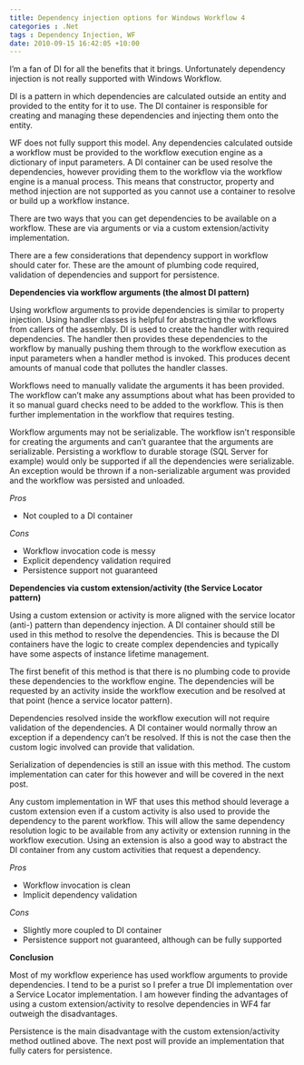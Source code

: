 ```yaml
---
title: Dependency injection options for Windows Workflow 4
categories : .Net
tags : Dependency Injection, WF
date: 2010-09-15 16:42:05 +10:00
---
```


I’m a fan of DI for all the benefits that it brings. Unfortunately dependency injection is not really supported with Windows Workflow. 

DI is a pattern in which dependencies are calculated outside an entity and provided to the entity for it to use. The DI container is responsible for creating and managing these dependencies and injecting them onto the entity.

WF does not fully support this model. Any dependencies calculated outside a workflow must be provided to the workflow execution engine as a dictionary of input parameters. A DI container can be used resolve the dependencies, however providing them to the workflow via the workflow engine is a manual process. This means that constructor, property and method injection are not supported as you cannot use a container to resolve or build up a workflow instance.

<!--more-->

There are two ways that you can get dependencies to be available on a workflow. These are via arguments or via a custom extension/activity implementation. 

There are a few considerations that dependency support in workflow should cater for. These are the amount of plumbing code required, validation of dependencies and support for persistence.

**Dependencies via workflow arguments (the almost DI pattern)**

Using workflow arguments to provide dependencies is similar to property injection. Using handler classes is helpful for abstracting the workflows from callers of the assembly. DI is used to create the handler with required dependencies. The handler then provides these dependencies to the workflow by manually pushing them through to the workflow execution as input parameters when a handler method is invoked. This produces decent amounts of manual code that pollutes the handler classes.

Workflows need to manually validate the arguments it has been provided. The workflow can’t make any assumptions about what has been provided to it so manual guard checks need to be added to the workflow. This is then further implementation in the workflow that requires testing.

Workflow arguments may not be serializable. The workflow isn’t responsible for creating the arguments and can’t guarantee that the arguments are serializable. Persisting a workflow to durable storage (SQL Server for example) would only be supported if all the dependencies were serializable. An exception would be thrown if a non-serializable argument was provided and the workflow was persisted and unloaded.

_Pros_

* Not coupled to a DI container

_Cons_

* Workflow invocation code is messy
* Explicit dependency validation required
* Persistence support not guaranteed

**Dependencies via custom extension/activity (the Service Locator pattern)**

Using a custom extension or activity is more aligned with the service locator (anti-) pattern than dependency injection. A DI container should still be used in this method to resolve the dependencies. This is because the DI containers have the logic to create complex dependencies and typically have some aspects of instance lifetime management.

The first benefit of this method is that there is no plumbing code to provide these dependencies to the workflow engine. The dependencies will be requested by an activity inside the workflow execution and be resolved at that point (hence a service locator pattern).

Dependencies resolved inside the workflow execution will not require validation of the dependencies. A DI container would normally throw an exception if a dependency can’t be resolved. If this is not the case then the custom logic involved can provide that validation.

Serialization of dependencies is still an issue with this method. The custom implementation can cater for this however and will be covered in the next post.

Any custom implementation in WF that uses this method should leverage a custom extension even if a custom activity is also used to provide the dependency to the parent workflow. This will allow the same dependency resolution logic to be available from any activity or extension running in the workflow execution. Using an extension is also a good way to abstract the DI container from any custom activities that request a dependency.

_Pros_

* Workflow invocation is clean
* Implicit dependency validation

_Cons_

* Slightly more coupled to DI container
* Persistence support not guaranteed, although can be fully supported

**Conclusion**

Most of my workflow experience has used workflow arguments to provide dependencies. I tend to be a purist so I prefer a true DI implementation over a Service Locator implementation. I am however finding the advantages of using a custom extension/activity to resolve dependencies in WF4 far outweigh the disadvantages.

Persistence is the main disadvantage with the custom extension/activity method outlined above. The next post will provide an implementation that fully caters for persistence.


